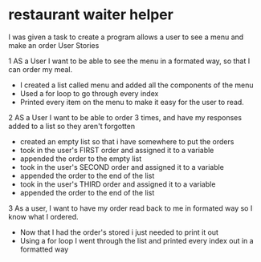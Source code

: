 # restaurant waiter helper
 I was given a task to create a program allows a user to see a menu and make an order
User Stories


1 AS a User I want to be able to see the menu in a formated way, so that I can order my meal.

- I created a list called menu and added all the components of the menu
- Used a for loop to go through every index
- Printed every item on the menu to make it easy for the user to read.

2 AS a User I want to be able to order 3 times, and have my responses added to a list so they aren't forgotten

- created an empty list so that i have somewhere to put the orders
- took in the user's FIRST order and assigned it to a variable
- appended the order to the empty list
- took in the user's SECOND order and assigned it to a variable
- appended the order to the end of the list
- took in the user's THIRD order and assigned it to a variable
- appended the order to the end of the list


3 As a user, I want to have my order read back to me in formated way so I know what I ordered.

- Now that I had the order's stored i just needed to print it out
- Using a for loop I went through the list and printed every index out in a formatted way